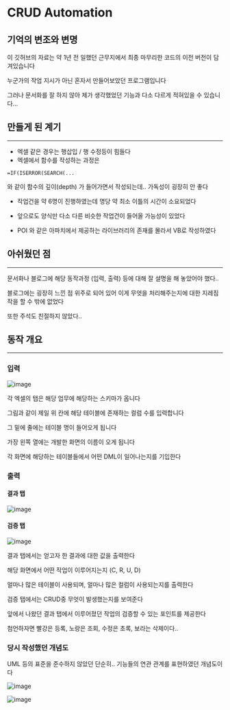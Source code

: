 # CRUD Automation

## 기억의 변조와 변명

이 깃허브의 자료는 약 1년 전 일했던 근무지에서 최종 마무리한 코드의 이전 버전이 담겨있습니다

누군가의 작업 지시가 아닌 혼자서 만들어보았던 프로그램입니다

그러나 문서화를 잘 하지 않아 제가 생각했었던 기능과 다소 다르게 적혀있을 수 있습니다...

## 만들게 된 계기

---

- 엑셀 같은 경우는 행삽입 / 행 수정등이 힘들다
- 엑셀에서 함수를 작성하는 과정은

```
=IF(ISERROR(SEARCH(...
```

와 같이 함수의 깊이(depth) 가 들어가면서 작성되는데.. 가독성이 굉장히 안 좋다

- 작업건을 약 6명이 진행하였는데 명당 약 최소 이틀의 시간이 소요되었다

- 앞으로도 양식만 다소 다른 비슷한 작업건이 들어올 가능성이 있었다

- POI 와 같은 아파치에서 제공하는 라이브러리의 존재를 몰라서 VB로 작성하였다

## 아쉬웠던 점

---

문서화나 블로그에 해당 동작과정 (입력, 출력) 등에 대해 잘 설명을 해 놓았어야 했다..

블로그에는 굉장히 느낀 점 위주로 되어 있어 이게 무엇을 처리해주는지에 대한 지레짐작을 할 수 밖에 없었다

또한 주석도 친절하지 않았다..

## 동작 개요

---

### 입력

![image](https://user-images.githubusercontent.com/66164361/138997933-8f8c012f-2dec-42e2-9259-6a24cfe90afb.png)

각 엑셀의 탭은 해당 업무에 해당하는 스키마가 옵니다

그림과 같이 제일 위 칸에 해당 테이블에 존재하는 컬럼 수를 입력합니다

그 밑에 줄에는 테이블 명이 들어오게 됩니다

가장 왼쪽 열에는 개발한 화면의 이름이 오게 됩니다

각 화면에 해당하는 테이블들에서 어떤 DML이 일어나는지를 기입한다

### 출력

#### 결과 탭

![image](https://user-images.githubusercontent.com/66164361/138997947-ae0b6209-86ff-45c3-a38e-3a33d01bdec4.png)

#### 검증 탭

![image](https://user-images.githubusercontent.com/66164361/138997997-615bf989-e970-4751-8111-6bca0dc95613.png)

결과 탭에서는 얻고자 한 결과에 대한 값을 출력한다

해당 화면에서 어떤 작업이 이루어지는지 (C, R, U, D)

얼마나 많은 테이블이 사용되며, 얼마나 많은 컬럼이 사용되는지를 출력한다

검증 탭에서는 CRUD중 무엇이 발생했는지를 보여준다

앞에서 나왔던 결과 탭에서 이루어졌던 작업의 검증할 수 있는 포인트를 제공한다

첨언하자면 빨강은 등록, 노랑은 조회, 수정은 초록, 보라는 삭제이다..

### 당시 작성했던 개념도

UML 등의 표준을 준수하지 않았던 단순히.. 기능들의 연관 관계를 표현하였던 개념도이다

![image](https://user-images.githubusercontent.com/66164361/138992706-62a4477c-83bc-487d-b021-51079428fd22.png)

![image](https://user-images.githubusercontent.com/66164361/138992795-2ba284ea-b8ca-4c02-b3a5-ad0ceffd65b9.png)

